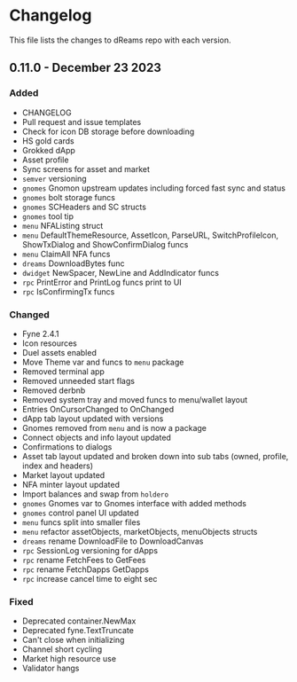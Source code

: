 # Changelog

This file lists the changes to dReams repo with each version.

## 0.11.0 - December 23 2023

### Added

* CHANGELOG
* Pull request and issue templates
* Check for icon DB storage before downloading
* HS gold cards
* Grokked dApp
* Asset profile
* Sync screens for asset and market
* `semver` versioning 
* `gnomes` Gnomon upstream updates including forced fast sync and status 
* `gnomes` bolt storage funcs
* `gnomes` SCHeaders and SC structs
* `gnomes` tool tip
* `menu` NFAListing struct
* `menu` DefaultThemeResource, AssetIcon, ParseURL, SwitchProfileIcon, ShowTxDialog and ShowConfirmDialog funcs
* `menu` ClaimAll NFA funcs
* `dreams` DownloadBytes func
* `dwidget` NewSpacer, NewLine and AddIndicator funcs
* `rpc` PrintError and PrintLog funcs print to UI
* `rpc` IsConfirmingTx funcs

### Changed

* Fyne 2.4.1
* Icon resources 
* Duel assets enabled
* Move Theme var and funcs to `menu` package
* Removed terminal app
* Removed unneeded start flags
* Removed derbnb 
* Removed system tray and moved funcs to menu/wallet layout
* Entries OnCursorChanged to OnChanged
* dApp tab layout updated with versions
* Gnomes removed from `menu` and is now a package
* Connect objects and info layout updated
* Confirmations to dialogs  
* Asset tab layout updated and broken down into sub tabs (owned, profile, index and headers)
* Market layout updated
* NFA minter layout updated
* Import balances and swap from `holdero`
* `gnomes` Gnomes var to Gnomes interface with added methods
* `gnomes` control panel UI updated
* `menu` funcs split into smaller files
* `menu` refactor assetObjects, marketObjects, menuObjects structs
* `dreams` rename DownloadFile to DownloadCanvas
* `rpc` SessionLog versioning for dApps
* `rpc` rename FetchFees to GetFees
* `rpc` rename FetchDapps GetDapps
* `rpc` increase cancel time to eight sec

### Fixed

* Deprecated container.NewMax
* Deprecated fyne.TextTruncate
* Can't close when initializing
* Channel short cycling
* Market high resource use
* Validator hangs